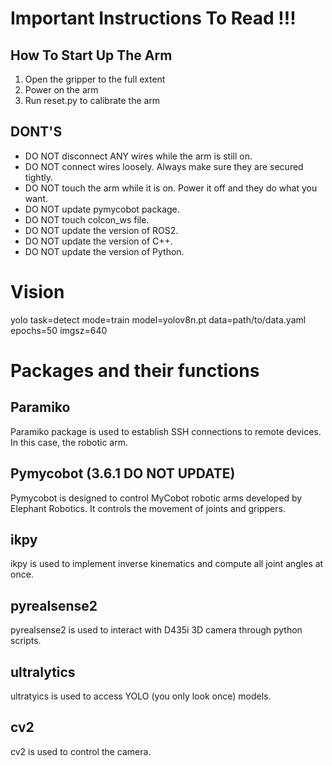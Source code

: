 # Important Instructions To Read !!! 

## How To Start Up The Arm
1) Open the gripper to the full extent 
2) Power on the arm 
3) Run reset.py to calibrate the arm 

## DONT'S 
- DO NOT disconnect ANY wires while the arm is still on. 
- DO NOT connect wires loosely. Always make sure they are secured tightly. 
- DO NOT touch the arm while it is on. Power it off and they do what you want.
- DO NOT update pymycobot package. 
- DO NOT touch colcon_ws file. 
- DO NOT update the version of ROS2. 
- DO NOT update the version of C++. 
- DO NOT update the version of Python. 

# Vision 

yolo task=detect mode=train model=yolov8n.pt data=path/to/data.yaml epochs=50 imgsz=640


# Packages and their functions
## Paramiko 
Paramiko package is used to establish SSH connections to remote devices. In this case, the robotic arm. 
## Pymycobot (3.6.1 DO NOT UPDATE)
Pymycobot is designed to control MyCobot robotic arms developed by Elephant Robotics. It controls the movement of joints and grippers. 
## ikpy 
ikpy is used to implement inverse kinematics and compute all joint angles at once.
## pyrealsense2 
pyrealsense2 is used to interact with D435i 3D camera through python scripts.
## ultralytics
ultratyics is used to access YOLO (you only look once) models. 
## cv2
cv2 is used to control the camera.